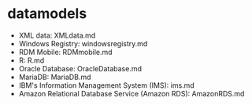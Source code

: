 # datamodels
* XML data: XMLdata.md
* Windows Registry: windowsregistry.md
* RDM Mobile: RDMmobile.md
* R: R.md
* Oracle Database: OracleDatabase.md
* MariaDB: MariaDB.md
* IBM's Information Management System (IMS): ims.md
* Amazon Relational Database Service (Amazon RDS): AmazonRDS.md
